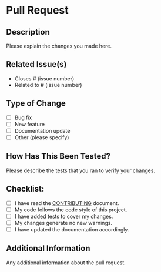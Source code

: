 # Pull Request

## Description
Please explain the changes you made here.

## Related Issue(s)
- Closes # (issue number)
- Related to # (issue number)

## Type of Change
- [ ] Bug fix
- [ ] New feature
- [ ] Documentation update
- [ ] Other (please specify)

## How Has This Been Tested?
Please describe the tests that you ran to verify your changes.

## Checklist:
- [ ] I have read the [CONTRIBUTING](https://github.com/AlexSim93/pull-request-analytics-action/blob/master/CONTRIBUTING.md) document.
- [ ] My code follows the code style of this project.
- [ ] I have added tests to cover my changes.
- [ ] My changes generate no new warnings.
- [ ] I have updated the documentation accordingly.

## Additional Information
Any additional information about the pull request.

